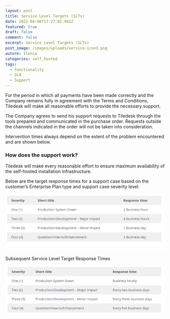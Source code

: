 ```yaml
---
layout: post
title: Service Level Targets (SLTs)
date: 2021-04-06T17:27:02.961Z
featured: true
draft: false
comment: false
excerpt: Service Level Targets (SLTs)
post_image: /images/uploads/service-icon3.png
autore: Ilenia
categories: self_hosted
tags:
  - functionality
  - SLA
  - Support
---
```

For the period in which all payments have been made correctly and the Company remains fully in agreement with the Terms and Conditions, Tiledesk will make all reasonable efforts to provide the necessary support.‌

The Company agrees to send his support requests to Tiledesk through the tools prepared and communicated in the purchase order. Requests outside the channels indicated in the order will not be taken into consideration.‌

Intervention times always depend on the extent of the problem encountered and are shown below.

### How does the support work?

Tiledesk will make every reasonable effort to ensure maximum availability of the self-hosted installation infrastructure.‌

Below are the target response times for a support case based on the customer’s Enterprise Plan type and support case severity level.

![Target response times for a support case](/images/uploads/schermata-da-2021-04-06-21-25-13.png "Target response times for a support case")

Subsequent Service Level Target Response Times

![Subsequent Service Level Target Response Times](/images/uploads/schermata-da-2021-04-06-21-25-20.png "Service Level Target Response Times")
